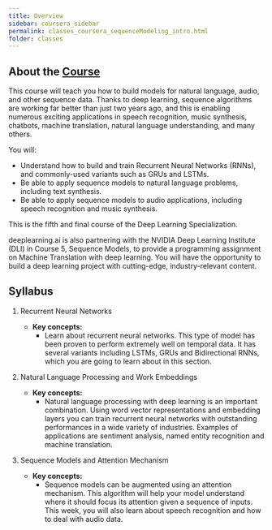 ```yaml
---
title: Overview
sidebar: coursera_sidebar
permalink: classes_coursera_sequenceModeling_intro.html
folder: classes
---
```


## About the [Course](https://www.coursera.org/learn/nlp-sequence-models)

This course will teach you how to build models for natural language, audio, and other sequence data. Thanks to deep learning, sequence algorithms are working far better than just two years ago, and this is enabling numerous exciting applications in speech recognition, music synthesis, chatbots, machine translation, natural language understanding, and many others. 

You will:
- Understand how to build and train Recurrent Neural Networks (RNNs), and commonly-used variants such as GRUs and LSTMs.
- Be able to apply sequence models to natural language problems, including text synthesis. 
- Be able to apply sequence models to audio applications, including speech recognition and music synthesis.

This is the fifth and final course of the Deep Learning Specialization.

deeplearning.ai is also partnering with the NVIDIA Deep Learning Institute (DLI) in Course 5, Sequence Models, to provide a programming assignment on Machine Translation with deep learning. You will have the opportunity to build a deep learning project with cutting-edge, industry-relevant content.

## Syllabus

1. Recurrent Neural Networks
	- __Key concepts:__
		- Learn about recurrent neural networks. This type of model has been proven to perform extremely well on temporal data. It has several variants including LSTMs, GRUs and Bidirectional RNNs, which you are going to learn about in this section.


2. Natural Language Processing and Work Embeddings
	- __Key concepts:__
		- Natural language processing with deep learning is an important combination. Using word vector representations and embedding layers you can train recurrent neural networks with outstanding performances in a wide variety of industries. Examples of applications are sentiment analysis, named entity recognition and machine translation.

3. Sequence Models and Attention Mechanism
	- __Key concepts:__
		- Sequence models can be augmented using an attention mechanism. This algorithm will help your model understand where it should focus its attention given a sequence of inputs. This week, you will also learn about speech recognition and how to deal with audio data.